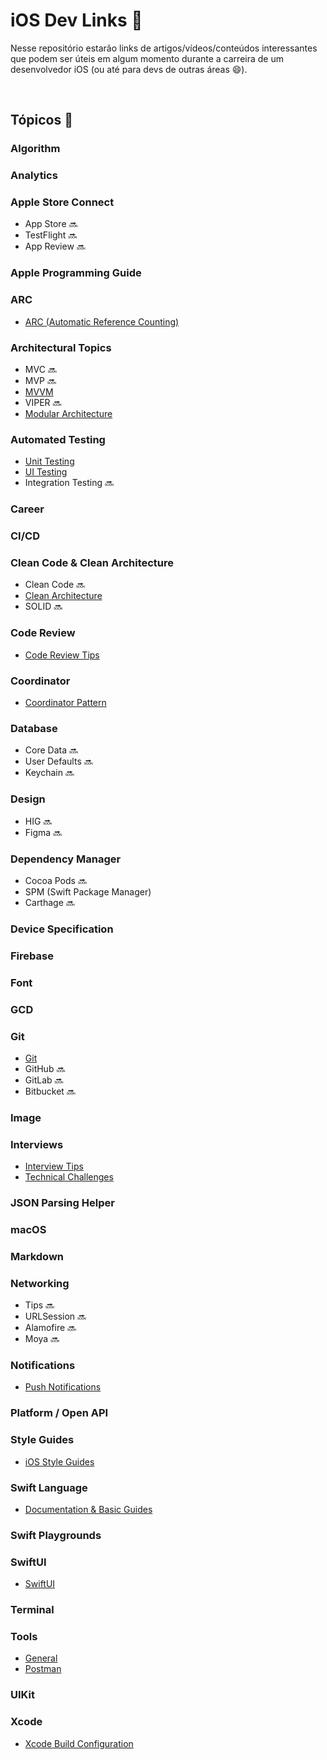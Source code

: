 # iOS Dev Links 🔗

Nesse repositório estarão links de artigos/vídeos/conteúdos interessantes que podem ser úteis em algum momento durante a carreira de um desenvolvedor iOS (ou até para devs de outras áreas 😄).

<br>

## Tópicos 📃

### Algorithm
### Analytics
### Apple Store Connect
- App Store 🔜
- TestFlight 🔜
- App Review 🔜

### Apple Programming Guide
### ARC
- [ARC (Automatic Reference Counting)](pages/arc.md)

### Architectural Topics
- MVC 🔜
- MVP 🔜
- [MVVM](pages/mvvm-architecture.md)
- VIPER 🔜
- [Modular Architecture](pages/modular-architecture.md)

### Automated Testing
- [Unit Testing](pages/unit-testing.md)
- [UI Testing](pages/ui-testing.md)
- Integration Testing 🔜

### Career
### CI/CD
### Clean Code & Clean Architecture
- Clean Code 🔜
- [Clean Architecture](pages/clean-architecture.md)
- SOLID 🔜

### Code Review
- [Code Review Tips](pages/code-review-tips.md)

### Coordinator
- [Coordinator Pattern](pages/coordinator-pattern.md)

### Database
- Core Data 🔜
- User Defaults 🔜
- Keychain 🔜

### Design
- HIG 🔜
- Figma 🔜

### Dependency Manager
- Cocoa Pods 🔜
- SPM (Swift Package Manager)
- Carthage 🔜

### Device Specification
### Firebase
### Font
### GCD
### Git
- [Git](pages/git.md)
- GitHub 🔜
- GitLab 🔜
- Bitbucket 🔜

### Image
### Interviews
- [Interview Tips](pages/interview-tips.md)
- [Technical Challenges](pages/technical-challenges.md)

### JSON Parsing Helper
### macOS
### Markdown
### Networking
- Tips 🔜
- URLSession 🔜
- Alamofire 🔜
- Moya 🔜

### Notifications
- [Push Notifications](pages/push-notifications.md)

### Platform / Open API
### Style Guides
- [iOS Style Guides](pages/ios-style-guides.md)

### Swift Language
- [Documentation & Basic Guides](pages/swift-lang-documentation-basic-concepts.md)

### Swift Playgrounds
### SwiftUI
- [SwiftUI](pages/swiftui.md)

### Terminal
### Tools
- [General](pages/general-tools.md)
- [Postman](pages/postman.md)

### UIKit
### Xcode
- [Xcode Build Configuration](pages/xcode-build-configuration.md)
